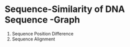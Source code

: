 ﻿# Sequence-Similarity of DNA Sequence -Graph
1. Sequence Position Difference 
2. Sequence Alignment 
